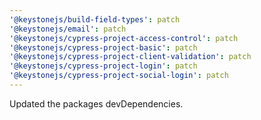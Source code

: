 ```yaml
---
'@keystonejs/build-field-types': patch
'@keystonejs/email': patch
'@keystonejs/cypress-project-access-control': patch
'@keystonejs/cypress-project-basic': patch
'@keystonejs/cypress-project-client-validation': patch
'@keystonejs/cypress-project-login': patch
'@keystonejs/cypress-project-social-login': patch
---
```


Updated the packages devDependencies.

